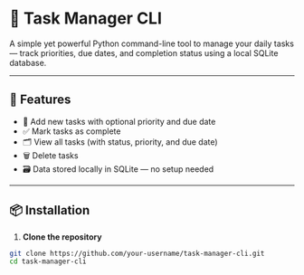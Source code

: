 # 📝 Task Manager CLI

A simple yet powerful Python command-line tool to manage your daily tasks — track priorities, due dates, and completion status using a local SQLite database.

---

## 🚀 Features

- 📌 Add new tasks with optional priority and due date
- ✅ Mark tasks as complete
- 🗂️ View all tasks (with status, priority, and due date)
- 🗑️ Delete tasks
- 🗃️ Data stored locally in SQLite — no setup needed

---

## 📦 Installation

1. **Clone the repository**

```bash
git clone https://github.com/your-username/task-manager-cli.git
cd task-manager-cli
